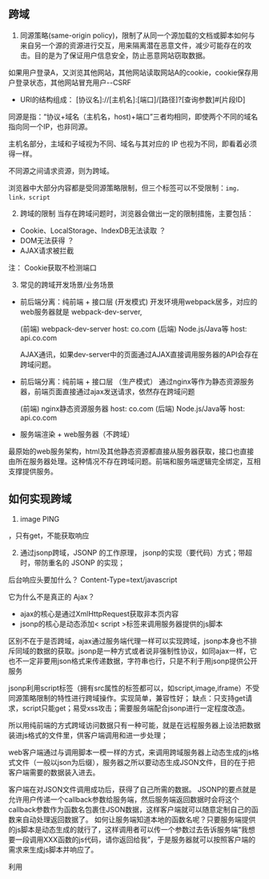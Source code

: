 ## 跨域
1. 同源策略(same-origin policy)，限制了从同一个源加载的文档或脚本如何与来自另一个源的资源进行交互，用来隔离潜在恶意文件，减少可能存在的攻击。目的是为了保证用户信息安全，防止恶意网站窃取数据。

如果用户登录A，又浏览其他网站，其他网站读取网站A的cookie，cookie保存用户登录状态，其他网站冒充用户--CSRF


- URI的结构组成：
  [协议名]://[主机名]:[端口]/[路径]?[查询参数]#[片段ID]

同源是指：“协议+域名（主机名，host)+端口”三者均相同，即使两个不同的域名指向同一个IP，也非同源。

主机名部分，主域和子域视为不同、域名与其对应的 IP 也视为不同，即看着必须得一样。

不同源之间请求资源，则为跨域。

浏览器中大部分内容都是受同源策略限制，但三个标签可以不受限制：`img，link，script`

2. 跨域的限制
  当存在跨域问题时，浏览器会做出一定的限制措施，主要包括：
  - Cookie、LocalStorage、IndexDB无法读取 ？
  - DOM无法获得  ？
  - AJAX请求被拦截

  注： Cookie获取不检测端口

3. 常见的跨域开发场景/业务场景
- 前后端分离：纯前端 + 接口层 (开发模式)
  开发环境用webpack居多，对应的web服务器就是 webpack-dev-server,

  (前端) webpack-dev-server  host: co.com
  (后端) Node.js/Java等      host: api.co.com

  AJAX通讯，如果dev-server中的页面通过AJAX直接调用服务器的API会存在跨域问题。

- 前后端分离：纯前端 + 接口层 （生产模式）
通过nginx等作为静态资源服务器，前端页面直接通过ajax发送请求，依然存在跨域问题

  (前端) nginx静态资源服务器   host: co.com
  (后端) Node.js/Java等      host: api.co.com

- 服务端渲染 + web服务器（不跨域）

最原始的web服务架构，html及其他静态资源都直接从服务器获取，接口也直接由所在服务器处理。这种情况不存在跨域问题。前端和服务端逻辑完全绑定，互相支撑提供服务。

## 如何实现跨域
1. image PING

<image >，只有get，不能获取响应

2. 通过jsonp跨域，JSONP 的工作原理，
jsonp的实现（要代码）方式；带超时，带防重名的 JSONP 的实现；

后台响应头要加什么？
Content-Type=text/javascript

它为什么不是真正的 Ajax？
- ajax的核心是通过XmlHttpRequest获取非本页内容
- jsonp的核心是动态添加< script >标签来调用服务器提供的js脚本

区别不在于是否跨域，ajax通过服务端代理一样可以实现跨域，jsonp本身也不排斥同域的数据的获取。jsonp是一种方式或者说非强制性协议，如同ajax一样，它也不一定非要用json格式来传递数据，字符串也行，只是不利于用jsonp提供公开服务

jsonp利用script标签（拥有src属性的标签都可以，如script,image,iframe）不受同源策略限制的特性进行跨域操作。实现简单，兼容性好；
缺点：只支持get请求，script只能get；易受xss攻击；需要服务端配合jsonp进行一定程度改造。

所以用纯前端的方式跨域访问数据只有一种可能，就是在远程服务器上设法把数据装进js格式的文件里，供客户端调用和进一步处理；

web客户端通过与调用脚本一模一样的方式，来调用跨域服务器上动态生成的js格式文件（一般以json为后缀），服务器之所以要动态生成JSON文件，目的在于把客户端需要的数据装入进去。

客户端在对JSON文件调用成功后，获得了自己所需的数据。
JSONP的要点就是允许用户传递一个callback参数给服务端，然后服务端返回数据时会将这个callback参数作为函数名包裹住JSON数据，这样客户端就可以随意定制自己的函数来自动处理返回数据了。
如何让服务端知道本地的函数名呢？只要服务端提供的js脚本是动态生成的就行了，这样调用者可以传一个参数过去告诉服务端“我想要一段调用XXX函数的js代码，请你返回给我”，于是服务器就可以按照客户端的需求来生成js脚本并响应了。

利用<script >可以跨域的特性，动态添加script元素，向服务器发出请求，请求的查询字符串中有callback参数，指定JSON服务的回调。server把数据放到callback的参数位置传回。

动态
前端：1）定义callback函数，2）传入请求参数，3）动态生成script标签
example:
```javascript
    <script type="text/javascript">
    // 得到航班信息查询结果后的回调函数
    var flightHandler = function(data){
        alert('你查询的航班结果是：票价 ' + data.price + ' 元，' + '余票 ' + data.tickets + ' 张。');
    };
    // 提供jsonp服务的url地址（不管是什么类型的地址，最终生成的返回值都是一段javascript代码）
    var url = "http://flightQuery.com/jsonp/flightResult.aspx?code=CA1998&callback=flightHandler";
  code参数告知服务器要返回的数据，callback参数告知本地回调函数的名字，请把查询结果传入该函数中进行调用

    // 创建script标签，设置其属性
    var script = document.createElement('script');
    script.setAttribute('src', url);
    // 把script标签加入head，此时调用开始
    document.getElementsByTagName('head')[0].appendChild(script);
    </script>
```
服务端返回一个定制的js文件，调用callback函数并且将JSON 数据形式作为参数传递，文件内容：

flightHandler({
    "code": "CA1998",
    "price": 1780,
    "tickets": 5
});
传给flightHandler函数的是一个json。
Content-Type = text/javascript

实现：
```javascript
function JSONP({url,params,callbackKey,callback}) {
  window.jsonpCallback = callback
  const paramKeys = Object.keys(params)
  const paramString = paramKeys.map(key=>`${key} = ${params[key]}`).join('&'))

  const script = document.createElement('script')
  script.setAttribute('src','$(url).?${paramString}')
  document.body.appendChild(script)
}
JSONP({
    url:'http://sss.weibo.com',
    params: {key: 'test'},
    callbackKey: '_cb',
    callback(result) {console.log(result.data)} });
```

只支持GET请求，容易被携带恶意代码。

**常用（CORS，webpack-dev-server proxy代理，Nginx反向代理）**

3. CORS,目前主流的跨域解决方案
用额外的HTTP头来告诉浏览器一个源（origin/domain）上的web应用被准许访问来自不同源服务器上的指定资源。当一个资源从和该资源所在server不同的域请求一个资源时，资源会发起一个跨域HTTP请求。（使用自定义头部让client和server沟通，决定响应是否成功）。
CORS使用通用的跨域解决方式，需要服务端配合进行实现。

如果用express，可以这样在后端设置：
```javascript
var allowCrossDomain = function(req,res,next) {
	res.header('Access-Control-Allow-Origin','http://example.com');
	res.header('Access-Control-Allow-Methods','GET,PUT,POST,DELETE');
	res.header('Access-Control-Allow-Headers','Content-Type');

	next()
}

app.configure(function() {
	...
	app.use(express.session({secret: 'cool beans'});
	app.use(allowCrossDomain));
	...
})
```

CORS 会从简单请求跟非简单请求区分开，再讲 options 预检请求的意义。
对于预检请求，浏览器必须首先用OPTIONS方法发起一个预检请求，从而获知服务端是否允许该跨域请求，服务器确认后，才发起实际的请求。

1）对于简单请求

在发起跨域请求时，浏览器会在请求头字段中自动带上Origin字段，值为当前页面的源信息（所在域）。

服务器根据资源权限配置，如果请求可接受，服务端通过简单的设置 Access-Control-Allow-Origin: your_host，在头部中发回相同的源信息，来允许来自your_host的访问，或Access-Control-Allow-Origin: * 允许任意来源进行跨域请求。

设置：Access-Control-Allow-Origin，Access-Control-Allow-Headers, Access-Control-Allow-Credentials，Content-Type

2）对于非简单请求(自定义头部，GET/POST以外的方法，不同类型的内容主体)，首先发起预检请求，带上真实请求的Method;
  服务端判断是否允许跨域请求，如果允许，则返回允许的来源，允许的请求Methods以及预检请求的有效时长（有效期内，同一请求无需再次发送预检请求，不过不可以任意设置，浏览器有最大时长限制）。

  请求头：
    OPTIONS /update HTTP/1.1
    Origin: http://co.com
    Access-Control-Request-Method: PUT
  响应头：
    HTTP/1.1 200 OK
    Access-Control-Origin： http://co.com
    Access-Control-Allow-Method: POST, PUT, OPTIONS
    Access-Control-Max-Age: 86400
  真实请求和响应

服务端在处理预检请求时，如果允许跨域，服务端只需要设置对应的响应头，然后直接返回即可，无需其他处理。返回

Access-Control-Allow-Origin
Access-Control-Allow-Methods
Access-Control-Allow-Headers
Access-Control-Allow-Amx-Age，允许指定时间内无需再发预检请求


只要一次配置好，之后复用就行。client后续根据响应再发真实的请求.

cookie仍遵循同源政策，server的Access-Control-Allow-Origin必须和请求网站一致，cookie才发送

3） 附带身份凭证的请求
常规的，我们的请求都需要带有身份凭证（如Cookie)，这时服务器端响应中需要额外设置 Access-Control-Allow-Credentials: true。如果未设置，浏览器不会把响应内容返回。

4. proxy代理
在http://co.com的页面上调用http://api.co.com的接口时，会出现跨域问题。我们可以将所有的接口请求都从http://co.com发出，通过proxy配置代理，转发到真正的接口服务器http://api.co.com。这样就绕开了调用接口时浏览器的同源限制。

如http://co.com/api/getSomeData(额外加了/api，方便统一转发)，最后通过 proxy 配置代理，转发到真正的接口服务器http://api.co.com/getSomeData。

```javascript
devServer: {
  proxy: {
    '/api': {
      target: 'http://api.co.com',
      // 如果转发后的pathname需要改变，可以通过以下方式重写
      // 下面是把api前缀去掉
      pathRewrite: {
        '^/api/': '',
      },
    },
  }
}
```

5. nginx反向代理,优点是轻量级，启动快，高并发。
我们用node开发的服务通常都要经过nginx的反向代理。

反向代理的原理：所有client的请求都必须先经过nginx的处理，nginx作为代理服务器再将请求转发给node服务，这样就规避了同源请求。不用目标服务器配合.

使用nginx作为静态资源服务器时，也可以做一些代理转发，可以将接口请求全部转发到对应接口服务器。

```javascript
location /api {
  proxy_redirect off;
  proxy_set_header Host $host;
  proxy_set_header X-Real-IP $remote_addr;
  proxy_set_header X-Forwarded-For $proxy_add_x_forwarded_for;
  proxy_set_header X-NginX-Proxy true;
  # 转发时重写地址
  rewrite ^/api/(.*)$ /$1 break;
  # 转发目的地
  proxy_pass http://api.co.com;
}
```

该方法和proxy类似，只是通过不同的方式进行代理，这种方式也是通过绕过浏览器限制的方式解决跨域的。

6. Websocket,websocket的工作原理和机制
只要server支持，头部带ORIGIN，server根据此决定是否和该域的页面通信。

一次http请求，目的是建立websocket通信，建立连接之后，Websocket的c和s都能主动向对方发送和接收数据，之间的通信和HTTP无关了，因此可以跨域。

7. 使用HTML5中新引进的window.postMessage方法来跨域传送数据（ie 67 不支持）
允许来自不同源的脚本采用异步方式进行有限的通信。可以跨文档，多窗口，跨域消息传递。

- 页面访问Cookie的限制条件
 1）跨域问题
 2）设置了HttpOnly
- web端cookie的设置和获取,cookie 结构有什么字段

## 跨域
跨域，为什么JS会对跨域做出限制，介绍下浏览器跨域
怎么去解决跨域问题，如何避免同源策略，几种方式的异同点以及如何选型

jsonp方案需要服务端怎么配合，jsonp为什么不支持post方法

CORS如何设置，加上CORS之后从发起到请求正式成功的过程
Access-Control-Allow-Origin在服务端哪里配置
ajax如何处理跨域，Ajax发生跨域要设置什么（前端）

开发环境一般用proxy代理，生产环境一般用Nginx代理

安全性——何时使用 JSONP、COR 和 iFrame。
